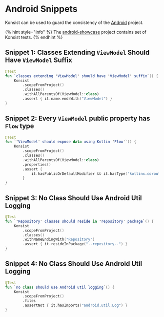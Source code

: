 # Android Snippets

Konsist can be used to guard the consistency of the [Android](https://www.android.com/) project.

{% hint style="info" %}
The [android-showcase](https://github.com/igorwojda/android-showcase) project contains set of Konsist tests.
{% endhint %}

## Snippet 1: Classes Extending `ViewModel` Should Have `ViewModel` Suffix

```kotlin
@Test
fun `classes extending 'ViewModel' should have 'ViewModel' suffix`() {
    Konsist
        .scopeFromProject()
        .classes()
        .withAllParentsOf(ViewModel::class)
        .assert { it.name.endsWith("ViewModel") }
}
```

## Snippet 2: Every `ViewModel` public property has `Flow` type

```kotlin
@Test
fun `'ViewModel' should expose data using Kotlin 'Flow'`() {
    Konsist
        .scopeFromProject()
        .classes()
        .withAllParentsOf(ViewModel::class)
        .properties()
        .assert { 
            it.hasPublicOrDefaultModifier && it.hasType("kotlinx.coroutines.flow.Flow")
        }
}
```

## Snippet 3: No Class Should Use Android Util Logging

```kotlin
@Test
fun `'Repository' classes should reside in 'repository' package`() {
    Konsist
        .scopeFromProject()
        .classes()
        .withNameEndingWith("Repository")
        .assert { it.resideInPackage("..repository..") }
}
```

## Snippet 4: No Class Should Use Android Util Logging

```kotlin
@Test
fun `no class should use Android util logging`() {
    Konsist
        .scopeFromProject()
        .files
        .assertNot { it.hasImports("android.util.Log") }
}
```

